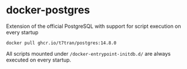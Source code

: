 # docker-postgres
Extension of the official PostgreSQL with support for script execution on every startup

	docker pull ghcr.io/t7tran/postgres:14.8.0

All scripts mounted under `/docker-entrypoint-initdb.d/` are always executed on every startup.